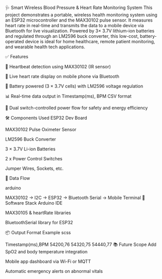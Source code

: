 🩺 Smart Wireless Blood Pressure & Heart Rate Monitoring System
This project demonstrates a portable, wireless health monitoring system using an ESP32 microcontroller and the MAX30102 pulse sensor. It measures heart rate in real-time and transmits the data to a mobile device via Bluetooth for live visualization. Powered by 3× 3.7V lithium-ion batteries and regulated through an LM2596 buck converter, this low-cost, battery-operated device is ideal for home healthcare, remote patient monitoring, and wearable health tech applications.

✅ Features

💓 Heartbeat detection using MAX30102 (IR sensor)

📲 Live heart rate display on mobile phone via Bluetooth

🔋 Battery powered (3 × 3.7V cells) with LM2596 voltage regulation

📊 Real-time data output in Timestamp(ms), BPM CSV format

🔌 Dual switch-controlled power flow for safety and energy efficiency

🛠️ Components Used
ESP32 Dev Board

MAX30102 Pulse Oximeter Sensor

LM2596 Buck Converter

3 × 3.7V Li-ion Batteries

2 x Power Control Switches

Jumper Wires, Sockets, etc.

🔁 Data Flow

arduino


MAX30102 → I2C → ESP32 → Bluetooth Serial → Mobile Terminal
🧠 Software Stack
Arduino IDE

MAX30105 & heartRate libraries

BluetoothSerial library for ESP32



📦 Output Format Example
scss

Timestamp(ms),BPM
54200,76
54320,75
54440,77
📚 Future Scope
Add SpO2 and body temperature integration

Mobile app dashboard via Wi-Fi or MQTT

Automatic emergency alerts on abnormal vitals

